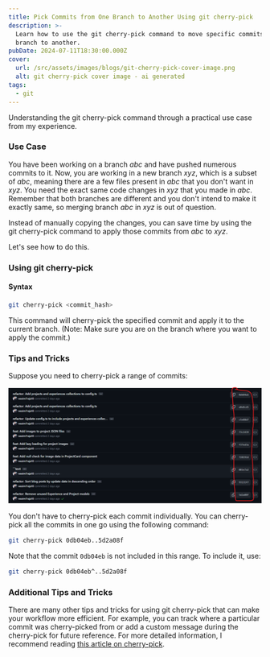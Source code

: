 ```yaml
---
title: Pick Commits from One Branch to Another Using git cherry-pick
description: >-
  Learn how to use the git cherry-pick command to move specific commits from one
  branch to another.
pubDate: 2024-07-11T18:30:00.000Z
cover:
  url: /src/assets/images/blogs/git-cherry-pick-cover-image.png
  alt: git cherry-pick cover image - ai generated
tags:
  - git
---
```


Understanding the git cherry-pick command through a practical use case from my experience.

### Use Case

You have been working on a branch _abc_ and have pushed numerous commits to it. Now, you are working in a new branch _xyz_, which is a subset of _abc_, meaning there are a few files present in _abc_ that you don't want in _xyz_. You need the exact same code changes in _xyz_ that you made in _abc_. Remember that both branches are different and you don't intend to make it exactly same, so merging branch _abc_ in _xyz_ is out of question.

Instead of manually copying the changes, you can save time by using the git cherry-pick command to apply those commits from _abc_ to _xyz_.

Let's see how to do this.

### Using git cherry-pick

#### Syntax

```bash
git cherry-pick <commit_hash>
```

This command will cherry-pick the specified commit and apply it to the current branch. (Note: Make sure you are on the branch where you want to apply the commit.)

### Tips and Tricks

Suppose you need to cherry-pick a range of commits:

![Screenshot showing a list of git commits](</src/assets/images/blog-posts/git commits.png>)

You don't have to cherry-pick each commit individually. You can cherry-pick all the commits in one go using the following command:

```bash
git cherry-pick 0db04eb..5d2a08f
```

Note that the commit `0db04eb` is not included in this range. To include it, use:

```bash
git cherry-pick 0db04eb^..5d2a08f
```

### Additional Tips and Tricks

There are many other tips and tricks for using git cherry-pick that can make your workflow more efficient. For example, you can track where a particular commit was cherry-picked from or add a custom message during the cherry-pick for future reference. For more detailed information, I recommend reading [this article on cherry-pick](https://devconnected.com/how-to-cherry-pick-git-commits/).
